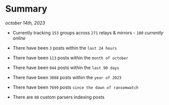 
# Summary
_october 14th, 2023_

- Currently tracking `153` groups across `271` relays & mirrors - _`100` currently online_

- There have been `3` posts within the `last 24 hours`

- There have been `113` posts within the `month of october`

- There have been `844` posts within the `last 90 days`

- There have been `3008` posts within the `year of 2023`

- There have been `7699` posts `since the dawn of ransomwatch`

- There are `80` custom parsers indexing posts
